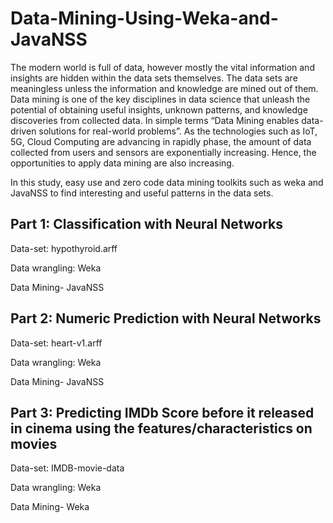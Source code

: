 # Data-Mining-Using-Weka-and-JavaNSS
The modern world is full of data, however mostly the vital information and insights are hidden within the data sets themselves. The data sets are meaningless unless the information and knowledge are mined out of them. Data mining is one of the key disciplines in data science that unleash the potential of obtaining useful insights, unknown patterns, and knowledge discoveries from collected data. In simple terms “Data Mining enables data-driven solutions for real-world problems”. As the technologies such as IoT, 5G, Cloud Computing are advancing in rapidly phase, the amount of data collected from users and sensors are exponentially increasing. Hence, the opportunities to apply data mining are also increasing.

In this study, easy use and zero code data mining toolkits such as weka and JavaNSS to find interesting and useful patterns in the data sets.

## Part 1: Classification with Neural Networks

Data-set: hypothyroid.arff

Data wrangling: Weka

Data Mining- JavaNSS

## Part 2: Numeric Prediction with Neural Networks

Data-set: heart-v1.arff

Data wrangling: Weka

Data Mining- JavaNSS

## Part 3: Predicting IMDb Score before it released in cinema using the features/characteristics on movies

Data-set: IMDB-movie-data

Data wrangling: Weka

Data Mining- Weka

